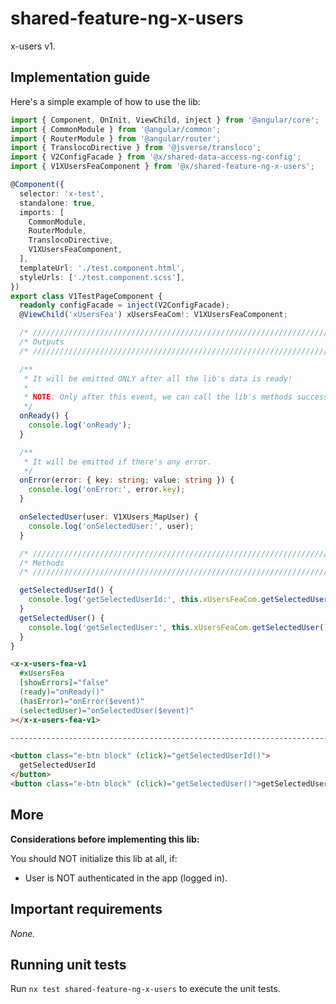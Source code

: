 # shared-feature-ng-x-users

x-users v1.

## Implementation guide

Here's a simple example of how to use the lib:

```ts
import { Component, OnInit, ViewChild, inject } from '@angular/core';
import { CommonModule } from '@angular/common';
import { RouterModule } from '@angular/router';
import { TranslocoDirective } from '@jsverse/transloco';
import { V2ConfigFacade } from '@x/shared-data-access-ng-config';
import { V1XUsersFeaComponent } from '@x/shared-feature-ng-x-users';

@Component({
  selector: 'x-test',
  standalone: true,
  imports: [
    CommonModule,
    RouterModule,
    TranslocoDirective,
    V1XUsersFeaComponent,
  ],
  templateUrl: './test.component.html',
  styleUrls: ['./test.component.scss'],
})
export class V1TestPageComponent {
  readonly configFacade = inject(V2ConfigFacade);
  @ViewChild('xUsersFea') xUsersFeaCom!: V1XUsersFeaComponent;

  /* //////////////////////////////////////////////////////////////////////// */
  /* Outputs                                                                  */
  /* //////////////////////////////////////////////////////////////////////// */

  /**
   * It will be emitted ONLY after all the lib's data is ready!
   *
   * NOTE: Only after this event, we can call the lib's methods successfully :)
   */
  onReady() {
    console.log('onReady');
  }

  /**
   * It will be emitted if there's any error.
   */
  onError(error: { key: string; value: string }) {
    console.log('onError:', error.key);
  }

  onSelectedUser(user: V1XUsers_MapUser) {
    console.log('onSelectedUser:', user);
  }

  /* //////////////////////////////////////////////////////////////////////// */
  /* Methods                                                                  */
  /* //////////////////////////////////////////////////////////////////////// */

  getSelectedUserId() {
    console.log('getSelectedUserId:', this.xUsersFeaCom.getSelectedUserId());
  }
  getSelectedUser() {
    console.log('getSelectedUser:', this.xUsersFeaCom.getSelectedUser());
  }
}
```

```html
<x-x-users-fea-v1
  #xUsersFea
  [showErrors]="false"
  (ready)="onReady()"
  (hasError)="onError($event)"
  (selectedUser)="onSelectedUser($event)"
></x-x-users-fea-v1>

--------------------------------------------------------------------------------

<button class="e-btn block" (click)="getSelectedUserId()">
  getSelectedUserId
</button>
<button class="e-btn block" (click)="getSelectedUser()">getSelectedUser</button>
```

## More

**Considerations before implementing this lib:**

You should NOT initialize this lib at all, if:

- User is NOT authenticated in the app (logged in).

## Important requirements

_None._

## Running unit tests

Run `nx test shared-feature-ng-x-users` to execute the unit tests.
